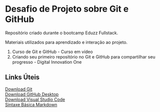 # Desafio de Projeto sobre Git e GitHub
Repositório criado durante o bootcamp Eduzz Fullstack.

Materiais utilizados para aprendizado e interação ao projeto.
1. Curso de Git e GitHub - Curso em vídeo
2. Criando seu primeiro repositório no Git e GitHub para compartilhar seu progresso - Digital Innovation One

## Links Úteis

[Download Git](https://git-scm.com/downloads)<br>
[Download GitHub Desktop](https://desktop.github.com/)<br>
[Download Visual Studio Code](https://code.visualstudio.com/download)<br>
[Sintaxe Básica Markdown](https://www.markdownguide.org/)<br>

